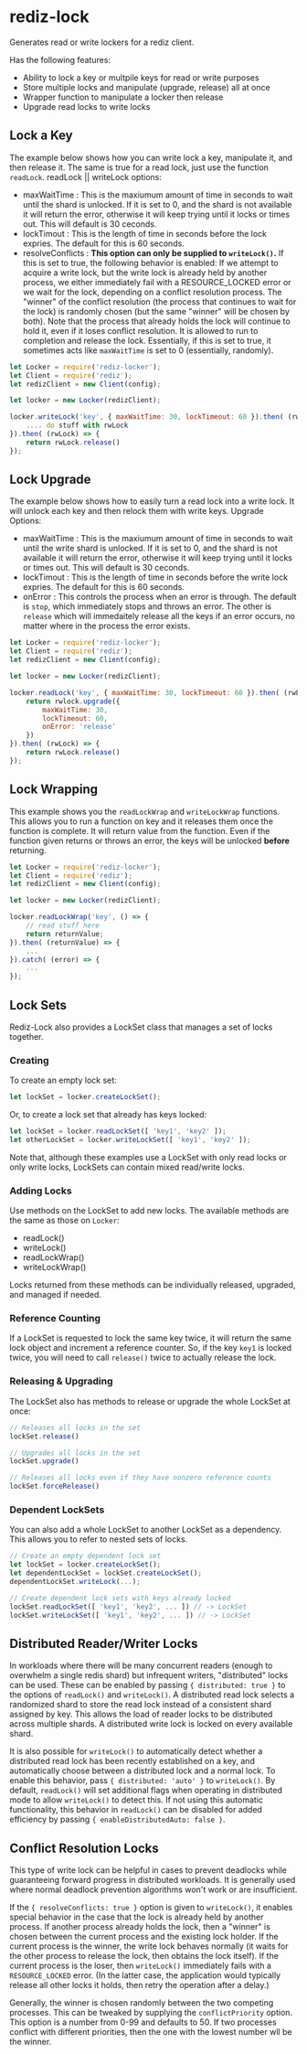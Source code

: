 # rediz-lock

Generates read or write lockers for a rediz client.

Has the following features:

- Ability to lock a key or multpile keys for read or write purposes
- Store multiple locks and manipulate (upgrade, release) all at once
- Wrapper function to manipulate a locker then release
- Upgrade read locks to write locks

## Lock a Key
The example below shows how you can write lock a key, manipulate it, and then release it. The same is true for a read lock, just use the function `readLock`.
readLock || writeLock options:
- maxWaitTime : This is the maxiumum amount of time in seconds to wait until the shard is unlocked. If it is set to 0, and the shard is not available it will return the error, otherwise it will keep trying until it locks or times out. This will default is 30 ceconds.
- lockTimout : This is the length of time in seconds before the lock expries. The default for this is 60 seconds.
- resolveConflicts : __This option can only be supplied to `writeLock()`.__  If this is set to true, the following 
behavior is enabled: If we attempt to acquire a write lock, but the write lock is
already held by another process, we either immediately fail with a RESOURCE_LOCKED error
or we wait for the lock, depending on a conflict resolution process.  The "winner" of
the conflict resolution (the process that continues to wait for the lock) is randomly
chosen (but the same "winner" will be chosen by both).  Note that the process that
already holds the lock will continue to hold it, even if it loses conflict resolution.
It is allowed to run to completion and release the lock.  Essentially, if this is set to
true, it sometimes acts like `maxWaitTime` is set to 0 (essentially, randomly).

```js
let Locker = require('rediz-locker');
let Client = require('rediz');
let redizClient = new Client(config);

let locker = new Locker(redizClient);

locker.writeLock('key', { maxWaitTime: 30, lockTimeout: 60 }).then( (rwLock) => {
	.... do stuff with rwLock
}).then( (rwLock) => {
	return rwLock.release()
});
```

## Lock Upgrade
The example below shows how to easily turn a read lock into a write lock. It will unlock each key and then relock them with write keys.
Upgrade Options:
- maxWaitTime : This is the maxiumum amount of time in seconds to wait until the write shard is unlocked. If it is set to 0, and the shard is not available it will return the error, otherwise it will keep trying until it locks or times out. This will default is 30 ceconds.
- lockTimout : This is the length of time in seconds before the write lock expries. The default for this is 60 seconds.
- onError : This controls the process when an error is through. The default is `stop`, which immediately stops and throws an error. The other is `release` which will immedaitely release all the keys if an error occurs, no matter where in the process the error exists.

```js
let Locker = require('rediz-locker');
let Client = require('rediz');
let redizClient = new Client(config);

let locker = new Locker(redizClient);

locker.readLock('key', { maxWaitTime: 30, lockTimeout: 60 }).then( (rwLock) => {
	return rwlock.upgrade({
		maxWaitTime: 30,
		lockTimeout: 60,
		onError: 'release'
	})
}).then( (rwLock) => {
	return rwLock.release()
});
```

## Lock Wrapping

This example shows you the `readLockWrap` and `writeLockWrap` functions. This allows you to run a function on key and it releases them once the function is complete. It will return value from the function. Even if the function given returns or throws an error, the keys will be unlocked **before** returning.

```js
let Locker = require('rediz-locker');
let Client = require('rediz');
let redizClient = new Client(config);

let locker = new Locker(redizClient);

locker.readLockWrap('key', () => {
	// read stuff here
	return returnValue;
}).then( (returnValue) => {
	...
}).catch( (error) => {
	...
});
```

## Lock Sets

Rediz-Lock also provides a LockSet class that manages a set of locks together.

### Creating

To create an empty lock set:

```js
let lockSet = locker.createLockSet();
```

Or, to create a lock set that already has keys locked:

```js
let lockSet = locker.readLockSet([ 'key1', 'key2' ]);
let otherLockSet = locker.writeLockSet([ 'key1', 'key2' ]);
```

Note that, although these examples use a LockSet with only read locks or only write locks,
LockSets can contain mixed read/write locks.

### Adding Locks

Use methods on the LockSet to add new locks.  The available methods are the same as those on
`Locker`:

- readLock()
- writeLock()
- readLockWrap()
- writeLockWrap()

Locks returned from these methods can be individually released, upgraded, and managed if needed.

### Reference Counting

If a LockSet is requested to lock the same key twice, it will return the same lock object and
increment a reference counter.  So, if the key `key1` is locked twice, you will need to call
`release()` twice to actually release the lock.

### Releasing & Upgrading

The LockSet also has methods to release or upgrade the whole LockSet at once:

```js
// Releases all locks in the set
lockSet.release()

// Upgrades all locks in the set
lockSet.upgrade()

// Releases all locks even if they have nonzero reference counts
lockSet.forceRelease()
```

### Dependent LockSets

You can also add a whole LockSet to another LockSet as a dependency.  This allows you to refer to
nested sets of locks.

```js
// Create an empty dependent lock set
let lockSet = locker.createLockSet();
let dependentLockSet = lockSet.createLockSet();
dependentLockSet.writeLock(...);

// Create dependent lock sets with keys already locked
lockSet.readLockSet([ 'key1', 'key2', ... ]) // -> LockSet
lockSet.writeLockSet([ 'key1', 'key2', ... ]) // -> LockSet
```

## Distributed Reader/Writer Locks

In workloads where there will be many concurrent readers (enough to overwhelm a single redis shard)
but infrequent writers, "distributed" locks can be used.  These can be enabled by passing
`{ distributed: true }` to the options of `readLock()` and `writeLock()`.  A distributed read lock
selects a randomized shard to store the read lock instead of a consistent shard assigned by key.  This
allows the load of reader locks to be distributed across multiple shards.  A distributed write lock
is locked on every available shard.

It is also possible for `writeLock()` to automatically detect whether a distributed read lock has been
recently established on a key, and automatically choose between a distributed lock and a normal lock.
To enable this behavior, pass `{ distributed: 'auto' }` to `writeLock()`.  By default, `readLock()`
will set additional flags when operating in distributed mode to allow `writeLock()` to detect this.
If not using this automatic functionality, this behavior in `readLock()` can be disabled for added
efficiency by passing `{ enableDistributedAuto: false }`.

## Conflict Resolution Locks

This type of write lock can be helpful in cases to prevent deadlocks while guaranteeing forward
progress in distributed workloads.  It is generally used where normal deadlock prevention algorithms
won't work or are insufficient.

If the `{ resolveConflicts: true }` option is given to `writeLock()`, it enables special behavior in
the case that the lock is already held by another process.  If another process already holds the lock,
then a "winner" is chosen between the current process and the existing lock holder.  If the current
process is the winner, the write lock behaves normally (it waits for the other process to release the lock,
then obtains the lock itself).  If the current process is the loser, then `writeLock()` immediately fails
with a `RESOURCE_LOCKED` error.  (In the latter case, the application would typically release all other
locks it holds, then retry the operation after a delay.)

Generally, the winner is chosen randomly between the two competing processes.  This can be tweaked by
supplying the `conflictPriority` option.  This option is a number from 0-99 and defaults to 50.  If two
processes conflict with different priorities, then the one with the lowest number wll be the winner.
